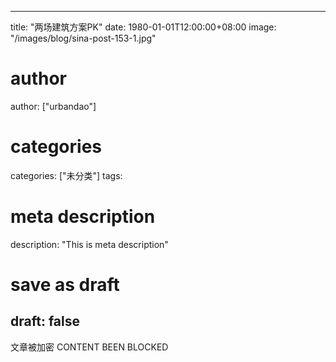 
---
title: "两场建筑方案PK"
date: 1980-01-01T12:00:00+08:00
image: "/images/blog/sina-post-153-1.jpg"
# author
author: ["urbandao"]
# categories
categories: ["未分类"]
tags: 
# meta description
description: "This is meta description"
# save as draft
draft: false
---

文章被加密 CONTENT BEEN BLOCKED
